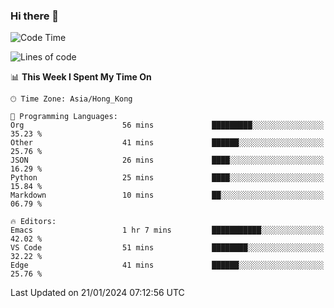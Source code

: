 ### Hi there 👋

<!--
**nicehiro/nicehiro** is a ✨ _special_ ✨ repository because its `README.md` (this file) appears on your GitHub profile.

Here are some ideas to get you started:

- 🔭 I’m currently working on ...
- 🌱 I’m currently learning ...
- 👯 I’m looking to collaborate on ...
- 🤔 I’m looking for help with ...
- 💬 Ask me about ...
- 📫 How to reach me: ...
- 😄 Pronouns: ...
- ⚡ Fun fact: ...
-->

<!--START_SECTION:waka-->
![Code Time](http://img.shields.io/badge/Code%20Time-194%20hrs%206%20mins-blue)

![Lines of code](https://img.shields.io/badge/From%20Hello%20World%20I%27ve%20Written-2.6%20million%20lines%20of%20code-blue)

📊 **This Week I Spent My Time On** 

```text
🕑︎ Time Zone: Asia/Hong_Kong

💬 Programming Languages: 
Org                      56 mins             █████████░░░░░░░░░░░░░░░░   35.23 % 
Other                    41 mins             ██████░░░░░░░░░░░░░░░░░░░   25.76 % 
JSON                     26 mins             ████░░░░░░░░░░░░░░░░░░░░░   16.29 % 
Python                   25 mins             ████░░░░░░░░░░░░░░░░░░░░░   15.84 % 
Markdown                 10 mins             ██░░░░░░░░░░░░░░░░░░░░░░░   06.79 % 

🔥 Editors: 
Emacs                    1 hr 7 mins         ███████████░░░░░░░░░░░░░░   42.02 % 
VS Code                  51 mins             ████████░░░░░░░░░░░░░░░░░   32.22 % 
Edge                     41 mins             ██████░░░░░░░░░░░░░░░░░░░   25.76 % 
```


 Last Updated on 21/01/2024 07:12:56 UTC
<!--END_SECTION:waka-->
